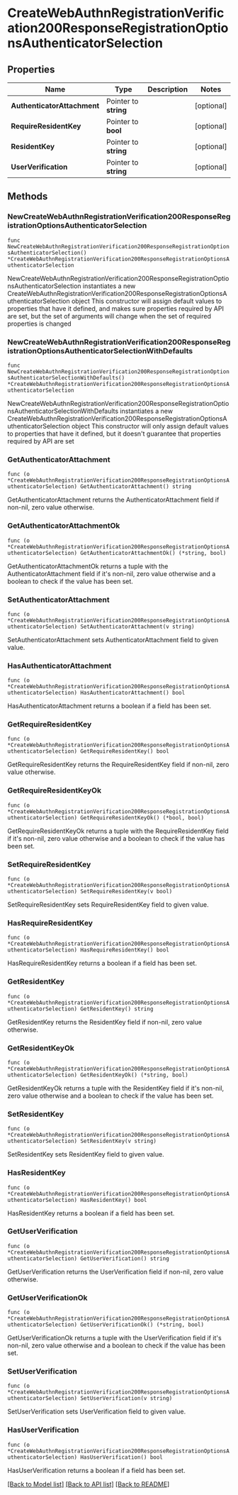 # CreateWebAuthnRegistrationVerification200ResponseRegistrationOptionsAuthenticatorSelection

## Properties

Name | Type | Description | Notes
------------ | ------------- | ------------- | -------------
**AuthenticatorAttachment** | Pointer to **string** |  | [optional] 
**RequireResidentKey** | Pointer to **bool** |  | [optional] 
**ResidentKey** | Pointer to **string** |  | [optional] 
**UserVerification** | Pointer to **string** |  | [optional] 

## Methods

### NewCreateWebAuthnRegistrationVerification200ResponseRegistrationOptionsAuthenticatorSelection

`func NewCreateWebAuthnRegistrationVerification200ResponseRegistrationOptionsAuthenticatorSelection() *CreateWebAuthnRegistrationVerification200ResponseRegistrationOptionsAuthenticatorSelection`

NewCreateWebAuthnRegistrationVerification200ResponseRegistrationOptionsAuthenticatorSelection instantiates a new CreateWebAuthnRegistrationVerification200ResponseRegistrationOptionsAuthenticatorSelection object
This constructor will assign default values to properties that have it defined,
and makes sure properties required by API are set, but the set of arguments
will change when the set of required properties is changed

### NewCreateWebAuthnRegistrationVerification200ResponseRegistrationOptionsAuthenticatorSelectionWithDefaults

`func NewCreateWebAuthnRegistrationVerification200ResponseRegistrationOptionsAuthenticatorSelectionWithDefaults() *CreateWebAuthnRegistrationVerification200ResponseRegistrationOptionsAuthenticatorSelection`

NewCreateWebAuthnRegistrationVerification200ResponseRegistrationOptionsAuthenticatorSelectionWithDefaults instantiates a new CreateWebAuthnRegistrationVerification200ResponseRegistrationOptionsAuthenticatorSelection object
This constructor will only assign default values to properties that have it defined,
but it doesn't guarantee that properties required by API are set

### GetAuthenticatorAttachment

`func (o *CreateWebAuthnRegistrationVerification200ResponseRegistrationOptionsAuthenticatorSelection) GetAuthenticatorAttachment() string`

GetAuthenticatorAttachment returns the AuthenticatorAttachment field if non-nil, zero value otherwise.

### GetAuthenticatorAttachmentOk

`func (o *CreateWebAuthnRegistrationVerification200ResponseRegistrationOptionsAuthenticatorSelection) GetAuthenticatorAttachmentOk() (*string, bool)`

GetAuthenticatorAttachmentOk returns a tuple with the AuthenticatorAttachment field if it's non-nil, zero value otherwise
and a boolean to check if the value has been set.

### SetAuthenticatorAttachment

`func (o *CreateWebAuthnRegistrationVerification200ResponseRegistrationOptionsAuthenticatorSelection) SetAuthenticatorAttachment(v string)`

SetAuthenticatorAttachment sets AuthenticatorAttachment field to given value.

### HasAuthenticatorAttachment

`func (o *CreateWebAuthnRegistrationVerification200ResponseRegistrationOptionsAuthenticatorSelection) HasAuthenticatorAttachment() bool`

HasAuthenticatorAttachment returns a boolean if a field has been set.

### GetRequireResidentKey

`func (o *CreateWebAuthnRegistrationVerification200ResponseRegistrationOptionsAuthenticatorSelection) GetRequireResidentKey() bool`

GetRequireResidentKey returns the RequireResidentKey field if non-nil, zero value otherwise.

### GetRequireResidentKeyOk

`func (o *CreateWebAuthnRegistrationVerification200ResponseRegistrationOptionsAuthenticatorSelection) GetRequireResidentKeyOk() (*bool, bool)`

GetRequireResidentKeyOk returns a tuple with the RequireResidentKey field if it's non-nil, zero value otherwise
and a boolean to check if the value has been set.

### SetRequireResidentKey

`func (o *CreateWebAuthnRegistrationVerification200ResponseRegistrationOptionsAuthenticatorSelection) SetRequireResidentKey(v bool)`

SetRequireResidentKey sets RequireResidentKey field to given value.

### HasRequireResidentKey

`func (o *CreateWebAuthnRegistrationVerification200ResponseRegistrationOptionsAuthenticatorSelection) HasRequireResidentKey() bool`

HasRequireResidentKey returns a boolean if a field has been set.

### GetResidentKey

`func (o *CreateWebAuthnRegistrationVerification200ResponseRegistrationOptionsAuthenticatorSelection) GetResidentKey() string`

GetResidentKey returns the ResidentKey field if non-nil, zero value otherwise.

### GetResidentKeyOk

`func (o *CreateWebAuthnRegistrationVerification200ResponseRegistrationOptionsAuthenticatorSelection) GetResidentKeyOk() (*string, bool)`

GetResidentKeyOk returns a tuple with the ResidentKey field if it's non-nil, zero value otherwise
and a boolean to check if the value has been set.

### SetResidentKey

`func (o *CreateWebAuthnRegistrationVerification200ResponseRegistrationOptionsAuthenticatorSelection) SetResidentKey(v string)`

SetResidentKey sets ResidentKey field to given value.

### HasResidentKey

`func (o *CreateWebAuthnRegistrationVerification200ResponseRegistrationOptionsAuthenticatorSelection) HasResidentKey() bool`

HasResidentKey returns a boolean if a field has been set.

### GetUserVerification

`func (o *CreateWebAuthnRegistrationVerification200ResponseRegistrationOptionsAuthenticatorSelection) GetUserVerification() string`

GetUserVerification returns the UserVerification field if non-nil, zero value otherwise.

### GetUserVerificationOk

`func (o *CreateWebAuthnRegistrationVerification200ResponseRegistrationOptionsAuthenticatorSelection) GetUserVerificationOk() (*string, bool)`

GetUserVerificationOk returns a tuple with the UserVerification field if it's non-nil, zero value otherwise
and a boolean to check if the value has been set.

### SetUserVerification

`func (o *CreateWebAuthnRegistrationVerification200ResponseRegistrationOptionsAuthenticatorSelection) SetUserVerification(v string)`

SetUserVerification sets UserVerification field to given value.

### HasUserVerification

`func (o *CreateWebAuthnRegistrationVerification200ResponseRegistrationOptionsAuthenticatorSelection) HasUserVerification() bool`

HasUserVerification returns a boolean if a field has been set.


[[Back to Model list]](../README.md#documentation-for-models) [[Back to API list]](../README.md#documentation-for-api-endpoints) [[Back to README]](../README.md)


